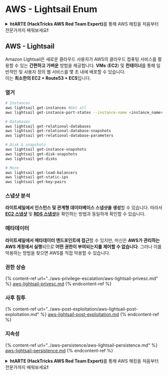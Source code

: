 # AWS - Lightsail Enum

<details>

<summary><strong>htARTE (HackTricks AWS Red Team Expert)</strong>를 통해 AWS 해킹을 처음부터 전문가까지 배워보세요<strong>!</strong></summary>

HackTricks를 지원하는 다른 방법:

* **회사를 HackTricks에서 광고하거나 HackTricks를 PDF로 다운로드**하려면 [**SUBSCRIPTION PLANS**](https://github.com/sponsors/carlospolop)를 확인하세요!
* [**공식 PEASS & HackTricks 스웨그**](https://peass.creator-spring.com)를 얻으세요.
* [**The PEASS Family**](https://opensea.io/collection/the-peass-family)를 발견하세요. 독점적인 [**NFTs**](https://opensea.io/collection/the-peass-family) 컬렉션입니다.
* 💬 [**Discord 그룹**](https://discord.gg/hRep4RUj7f) 또는 [**텔레그램 그룹**](https://t.me/peass)에 **참여**하거나 **Twitter** 🐦 [**@hacktricks\_live**](https://twitter.com/hacktricks\_live)**를** **팔로우**하세요.
* **Hacking 트릭을 공유하려면** [**HackTricks**](https://github.com/carlospolop/hacktricks) 및 [**HackTricks Cloud**](https://github.com/carlospolop/hacktricks-cloud) github 저장소에 PR을 제출하세요.

</details>

## AWS - Lightsail

Amazon Lightsail은 새로운 클라우드 사용자가 AWS의 클라우드 컴퓨팅 서비스를 활용할 수 있는 **간편하고 가벼운** 방법을 제공합니다. **VMs** (**EC2**) 및 **컨테이너**를 통해 일반적인 및 사용자 정의 웹 서비스를 몇 초 내에 배포할 수 있습니다.\
이는 **최소한의 EC2 + Route53 + ECS**입니다.

### 열거

```bash
# Instances
aws lightsail get-instances #Get all
aws lightsail get-instance-port-states --instance-name <instance_name> #Get open ports

# Databases
aws lightsail get-relational-databases
aws lightsail get-relational-database-snapshots
aws lightsail get-relational-database-parameters

# Disk & snapshots
aws lightsail get-instance-snapshots
aws lightsail get-disk-snapshots
aws lightsail get-disks

# More
aws lightsail get-load-balancers
aws lightsail get-static-ips
aws lightsail get-key-pairs
```

### 스냅샷 분석

**라이트세일에서 인스턴스 및 관계형 데이터베이스 스냅샷을 생성**할 수 있습니다. 따라서 [**EC2 스냅샷**](aws-ec2-ebs-elb-ssm-vpc-and-vpn-enum/#ebs) 및 [**RDS 스냅샷**](aws-relational-database-rds-enum.md#enumeration)을 확인하는 방법과 동일하게 확인할 수 있습니다.

### 메타데이터

**라이트세일에서 메타데이터 엔드포인트에 접근**할 수 있지만, 머신은 **AWS가 관리하는 AWS 계정에서 실행**되므로 **어떤 권한이 부여되는지를 제어할 수 없습니다**. 그러나 이를 악용하는 방법을 찾으면 AWS를 직접 악용할 수 있습니다.

### 권한 상승

{% content-ref url="../aws-privilege-escalation/aws-lightsail-privesc.md" %}
[aws-lightsail-privesc.md](../aws-privilege-escalation/aws-lightsail-privesc.md)
{% endcontent-ref %}

### 사후 침투

{% content-ref url="../aws-post-exploitation/aws-lightsail-post-exploitation.md" %}
[aws-lightsail-post-exploitation.md](../aws-post-exploitation/aws-lightsail-post-exploitation.md)
{% endcontent-ref %}

### 지속성

{% content-ref url="../aws-persistence/aws-lightsail-persistence.md" %}
[aws-lightsail-persistence.md](../aws-persistence/aws-lightsail-persistence.md)
{% endcontent-ref %}

<details>

<summary><strong>htARTE (HackTricks AWS Red Team Expert)</strong>를 통해 AWS 해킹을 처음부터 전문가까지 배워보세요<strong>!</strong></summary>

HackTricks를 지원하는 다른 방법:

* **회사를 HackTricks에서 광고하거나 HackTricks를 PDF로 다운로드**하려면 [**SUBSCRIPTION PLANS**](https://github.com/sponsors/carlospolop)를 확인하세요!
* [**공식 PEASS & HackTricks 스왑**](https://peass.creator-spring.com)을 얻으세요.
* [**The PEASS Family**](https://opensea.io/collection/the-peass-family)를 발견하세요. 독점적인 [**NFTs**](https://opensea.io/collection/the-peass-family) 컬렉션입니다.
* 💬 [**Discord 그룹**](https://discord.gg/hRep4RUj7f) 또는 [**텔레그램 그룹**](https://t.me/peass)에 **참여**하거나 **Twitter** 🐦 [**@hacktricks\_live**](https://twitter.com/hacktricks\_live)**를** 팔로우하세요.
* **HackTricks** 및 **HackTricks Cloud** github 저장소에 PR을 제출하여 자신의 해킹 기법을 공유하세요.

</details>
